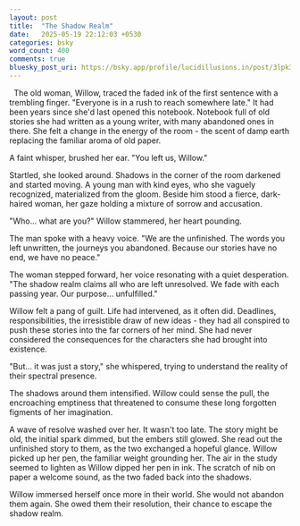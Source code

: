 ```yaml
---
layout: post
title:  "The Shadow Realm"
date:   2025-05-19 22:12:03 +0530
categories: bsky
word_count: 400
comments: true
bluesky_post_uri: https://bsky.app/profile/lucidillusions.in/post/3lpk3go6cc22v
---
```


&nbsp; The old woman, Willow, traced the faded ink of the first sentence with a trembling finger. "Everyone is in a rush to reach somewhere late." It had been years since she'd last opened this notebook. Notebook full of old stories she had written as a young writer, with many abandoned ones in there. She felt a change in the energy of the room - the scent of damp earth replacing the familiar aroma of old paper.

A faint whisper, brushed her ear. "You left us, Willow."

Startled, she looked around. Shadows in the corner of the room darkened and started moving. A young man with kind eyes, who she vaguely recognized, materialized from the gloom. Beside him stood a fierce, dark-haired woman, her gaze holding a mixture of sorrow and accusation.

"Who... what are you?" Willow stammered, her heart pounding.

The man spoke with a heavy voice. "We are the unfinished. The words you left unwritten, the journeys you abandoned. Because our stories have no end, we have no peace."

The woman stepped forward, her voice resonating with a quiet desperation. "The shadow realm claims all who are left unresolved. We fade with each passing year. Our purpose... unfulfilled."

Willow felt a pang of guilt. Life had intervened, as it often did. Deadlines, responsibilities, the irresistible draw of new ideas - they had all conspired to push these stories into the far corners of her mind. She had never considered the consequences for the characters she had brought into existence.

"But... it was just a story," she whispered, trying to understand the reality of their spectral presence.

The shadows around them intensified. Willow could sense the pull, the encroaching emptiness that threatened to consume these long forgotten figments of her imagination.

A wave of resolve washed over her. It wasn't too late. The story might be old, the initial spark dimmed, but the embers still glowed. She read out the unfinished story to them, as the two exchanged a hopeful glance. Willow picked up her pen, the familiar weight grounding her. The air in the study seemed to lighten as Willow dipped her pen in ink. The scratch of nib on paper a welcome sound, as the two faded back into the shadows.

Willow immersed herself once more in their world. She would not abandon them again. She owed them their resolution, their chance to escape the shadow realm.
